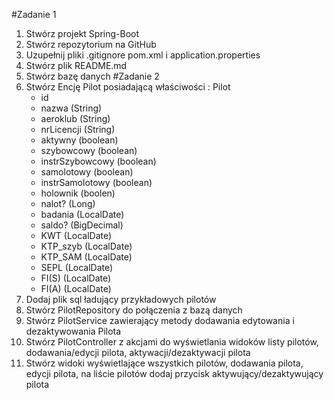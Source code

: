 #Zadanie 1 
1. Stwórz projekt Spring-Boot
2. Stwórz repozytorium na GitHub
3. Uzupełnij pliki .gitignore pom.xml i application.properties 
4. Stwórz plik README.md
5. Stwórz bazę danych
#Zadanie 2
1. Stwórz Encję Pilot 
posiadającą właściwości :
Pilot
	- id
	- nazwa (String)
	- aeroklub (String)
	- nrLicencji (String)
	- aktywny (boolean)
	- szybowcowy (boolean)
	- instrSzybowcowy (boolean)
	- samolotowy (boolean)
	- instrSamolotowy (boolean)
	- holownik (boolen)
	- nalot? (Long)
	- badania (LocalDate)
	- saldo? (BigDecimal)
	- KWT (LocalDate)
	- KTP_szyb (LocalDate)
	- KTP_SAM (LocalDate)
	- SEPL (LocalDate)
	- FI(S) (LocalDate)
	- FI(A) (LocalDate)
2. Dodaj plik sql ładujący przykładowych pilotów 
3. Stwórz PilotRepository do połączenia z bazą danych
4. Stwórz PilotService zawierający metody dodawania edytowania i dezaktywowania Pilota 
5. Stwórz PilotController z akcjami do wyświetlania widoków listy pilotów, dodawania/edycji pilota, aktywacji/dezaktywacji pilota 
6. Stwórz widoki wyświetlające wszystkich pilotów, dodawania pilota, edycji pilota, na liście pilotów dodaj przycisk aktywujący/dezaktywujący pilota
